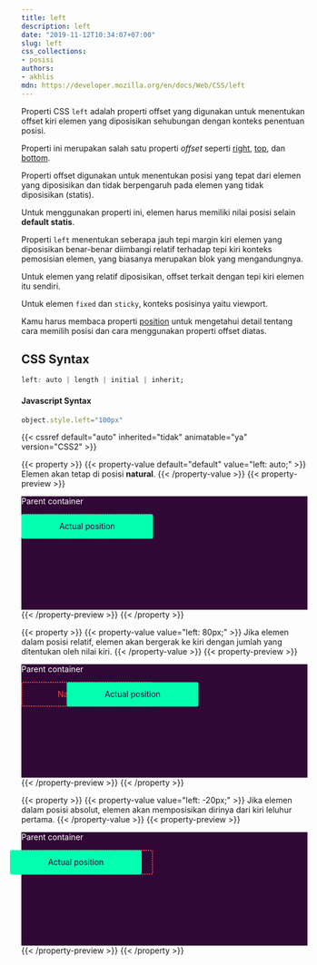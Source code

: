 ```yaml
---
title: left
description: left
date: "2019-11-12T10:34:07+07:00"
slug: left
css_collections:
- posisi
authors:
- akhlis
mdn: https://developer.mozilla.org/en/docs/Web/CSS/left
---
```


Properti CSS `left` adalah properti offset yang digunakan untuk menentukan offset kiri elemen yang diposisikan
sehubungan dengan konteks penentuan posisi.

Properti ini merupakan salah satu properti _offset_ seperti [right](/cssref/right/), [top](/cssref/top/), dan
[bottom](/cssref/bottom/).

Properti offset digunakan untuk menentukan posisi yang tepat dari elemen yang diposisikan dan tidak berpengaruh pada
elemen yang tidak diposisikan (statis).

Untuk menggunakan properti ini, elemen harus memiliki nilai posisi selain __default statis__.

Properti `left` menentukan seberapa jauh tepi margin kiri elemen yang diposisikan benar-benar diimbangi relatif terhadap
tepi kiri konteks pemosisian elemen, yang biasanya merupakan blok yang mengandungnya.

Untuk elemen yang relatif diposisikan, offset terkait dengan tepi kiri elemen itu sendiri.

Untuk elemen `fixed` dan `sticky`, konteks posisinya yaitu viewport.

Kamu harus membaca properti [position](/cssref/position/) untuk mengetahui detail tentang cara memilih posisi dan cara
menggunakan properti offset diatas.

## CSS Syntax
```css
left: auto | length | initial | inherit;
```

#### Javascript Syntax
```js
object.style.left="100px"
```
{{< cssref default="auto" inherited="tidak" animatable="ya" version="CSS2" >}}

{{< property >}}
{{< property-value default="default" value="left: auto;" >}}
Elemen akan tetap di posisi __natural__.
{{< /property-value >}}
{{< property-preview >}}
<div class="property__example left p-4" id="left-auto">
  <p>Parent container</p>
  <div class="natural">Natural position</div>
  <div class="actual">Actual position</div>
</div>
{{< /property-preview >}}
{{< /property >}}

{{< property >}}
{{< property-value value="left: 80px;" >}}
Jika elemen dalam posisi relatif, elemen akan bergerak ke kiri dengan jumlah yang ditentukan oleh nilai kiri.
{{< /property-value >}}
{{< property-preview >}}
<div class="property__example left p-4" id="left-80px">
  <p>Parent container</p>
  <div class="natural">Natural position</div>
  <div class="actual">Actual position</div>
</div>
{{< /property-preview >}}
{{< /property >}}

{{< property >}}
{{< property-value value="left: -20px;" >}}
Jika elemen dalam posisi absolut, elemen akan memposisikan dirinya dari kiri leluhur pertama.
{{< /property-value >}}
{{< property-preview >}}
<div class="property__example left p-4" id="left--20px">
  <p>Parent container</p>
  <div class="natural">Natural position</div>
  <div class="actual">Actual position</div>
</div>
{{< /property-preview >}}
{{< /property >}}

<style type="text/css">
  .left {
    background: #310736;
    height: 200px;
    position: relative;
  }

  .left p {
    color: #fff;
  }

  .natural,
  .actual {
    align-items: center;
    display: -webkit-box;
    display: -ms-flexbox;
    display: flex;
    justify-content: center;
    text-align: center;
    border-radius: 3px;
    line-height: 1.2;
    padding: 0.8em 1em;
  }

  .actual {
    align-items: center;
    display: flex;
    justify-content: center;
    text-align: center;
    background: #05ffb0;
    border: 2px solid #05ffb0;
    color: #310736;
  }

  .natural {
    border: 2px dotted #ff4538;
    color: #ff4538;
  }

  .left .natural {
    width: 200px;
  }

  .left .actual {
    animation-direction: alternate;
    animation-duration: 2s;
    animation-iteration-count: infinite;
    position: absolute;
    width: 200px;
  }

  #left-auto {
    left: auto;
  }

  #left-auto .actual {
    animation-name: fadeIn;
    transform: translateY(-100%);
  }

  #left-80px .actual {
    animation-name: fadeIn;
    left: 80px;
    position: relative;
    transform: translateY(-100%);
  }

  #left--20px .actual {
    animation-name: fadeIn;
    left: -20px;
    transform: translateY(-100%);
  }
</style>